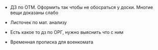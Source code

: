 
* ДЗ по ОТМ. Оформить так чтобы не обосраться у доски. Многие вещи доказаны слабо
* Листочек по мат. анализу

* Есть какое то дз по ОРГ, нужно выяснить что с ним
* Временная прописка для военкомата

